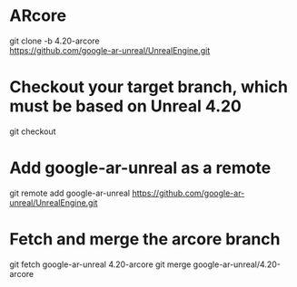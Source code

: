 # ARcore
git clone -b 4.20-arcore \
https://github.com/google-ar-unreal/UnrealEngine.git
# Checkout your target branch, which must be based on Unreal 4.20
git checkout <target-branch>

# Add google-ar-unreal as a remote
git remote add google-ar-unreal https://github.com/google-ar-unreal/UnrealEngine.git

# Fetch and merge the arcore branch
git fetch google-ar-unreal 4.20-arcore
git merge google-ar-unreal/4.20-arcore
